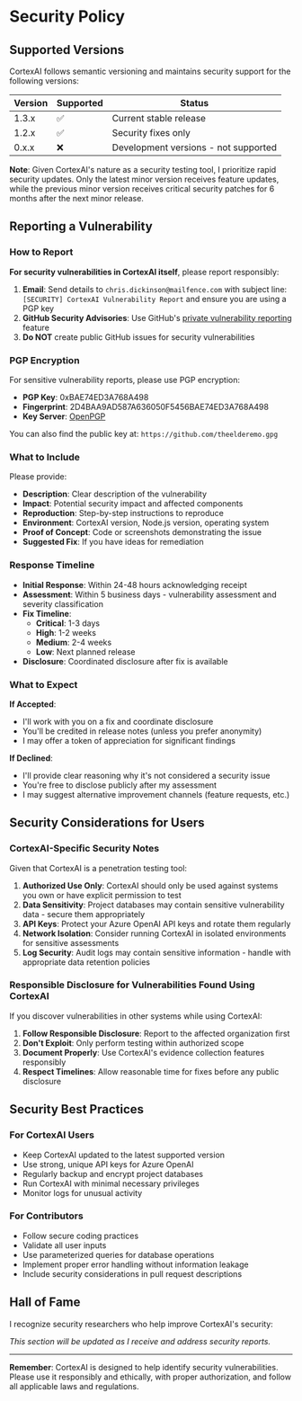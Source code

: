 # Security Policy

## Supported Versions

CortexAI follows semantic versioning and maintains security support for the following versions:

| Version | Supported          | Status |
| ------- | ------------------ | ------ |
| 1.3.x   | :white_check_mark: | Current stable release |
| 1.2.x   | :white_check_mark: | Security fixes only |
| 0.x.x   | :x:                | Development versions - not supported |

**Note**: Given CortexAI's nature as a security testing tool, I prioritize rapid security updates. Only the latest minor version receives feature updates, while the previous minor version receives critical security patches for 6 months after the next minor release.

## Reporting a Vulnerability

### How to Report

**For security vulnerabilities in CortexAI itself**, please report responsibly:

1. **Email**: Send details to `chris.dickinson@mailfence.com` with subject line: `[SECURITY] CortexAI Vulnerability Report` and ensure you are using a PGP key
2. **GitHub Security Advisories**: Use GitHub's [private vulnerability reporting](https://github.com/theelderemo/cortexai/security/advisories) feature
3. **Do NOT** create public GitHub issues for security vulnerabilities

### PGP Encryption

For sensitive vulnerability reports, please use PGP encryption:

- **PGP Key**: 0xBAE74ED3A768A498
- **Fingerprint**: 2D4BAA9AD587A636050F5456BAE74ED3A768A498
- **Key Server**: [OpenPGP](https://keys.openpgp.org/)

You can also find the public key at: `https://github.com/theelderemo.gpg`

### What to Include

Please provide:
- **Description**: Clear description of the vulnerability
- **Impact**: Potential security impact and affected components
- **Reproduction**: Step-by-step instructions to reproduce
- **Environment**: CortexAI version, Node.js version, operating system
- **Proof of Concept**: Code or screenshots demonstrating the issue
- **Suggested Fix**: If you have ideas for remediation

### Response Timeline

- **Initial Response**: Within 24-48 hours acknowledging receipt
- **Assessment**: Within 5 business days - vulnerability assessment and severity classification
- **Fix Timeline**: 
  - **Critical**: 1-3 days
  - **High**: 1-2 weeks  
  - **Medium**: 2-4 weeks
  - **Low**: Next planned release
- **Disclosure**: Coordinated disclosure after fix is available

### What to Expect

**If Accepted**:
- I'll work with you on a fix and coordinate disclosure
- You'll be credited in release notes (unless you prefer anonymity)
- I may offer a token of appreciation for significant findings

**If Declined**:
- I'll provide clear reasoning why it's not considered a security issue
- You're free to disclose publicly after my assessment
- I may suggest alternative improvement channels (feature requests, etc.)

## Security Considerations for Users

### CortexAI-Specific Security Notes

Given that CortexAI is a penetration testing tool:

1. **Authorized Use Only**: CortexAI should only be used against systems you own or have explicit permission to test
2. **Data Sensitivity**: Project databases may contain sensitive vulnerability data - secure them appropriately
3. **API Keys**: Protect your Azure OpenAI API keys and rotate them regularly
4. **Network Isolation**: Consider running CortexAI in isolated environments for sensitive assessments
5. **Log Security**: Audit logs may contain sensitive information - handle with appropriate data retention policies

### Responsible Disclosure for Vulnerabilities Found Using CortexAI

If you discover vulnerabilities in other systems while using CortexAI:

1. **Follow Responsible Disclosure**: Report to the affected organization first
2. **Don't Exploit**: Only perform testing within authorized scope
3. **Document Properly**: Use CortexAI's evidence collection features responsibly
4. **Respect Timelines**: Allow reasonable time for fixes before any public disclosure

## Security Best Practices

### For CortexAI Users

- Keep CortexAI updated to the latest supported version
- Use strong, unique API keys for Azure OpenAI
- Regularly backup and encrypt project databases
- Run CortexAI with minimal necessary privileges
- Monitor logs for unusual activity

### For Contributors

- Follow secure coding practices
- Validate all user inputs
- Use parameterized queries for database operations
- Implement proper error handling without information leakage
- Include security considerations in pull request descriptions

## Hall of Fame

I recognize security researchers who help improve CortexAI's security:

*This section will be updated as I receive and address security reports.*

---

**Remember**: CortexAI is designed to help identify security vulnerabilities. Please use it responsibly and ethically, with proper authorization, and follow all applicable laws and regulations.
